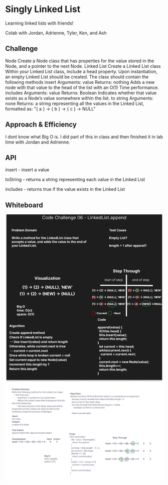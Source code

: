 # Singly Linked List
Learning linked lists with friends!

Colab with Jordan, Adrienne, Tyler, Ken, and Ash

## Challenge
Node
Create a Node class that has properties for the value stored in the Node, and a pointer to the next Node.
Linked List
Create a Linked List class
Within your Linked List class, include a head property.
Upon instantiation, an empty Linked List should be created.
The class should contain the following methods
insert
Arguments: value
Returns: nothing
Adds a new node with that value to the head of the list with an O(1) Time performance.
includes
Arguments: value
Returns: Boolean
Indicates whether that value exists as a Node’s value somewhere within the list.
to string
Arguments: none
Returns: a string representing all the values in the Linked List, formatted as:
"{ a } -> { b } -> { c } -> NULL"

## Approach & Efficiency
I dont know what Big O is. I did part of this in class and then finished it in lab time with Jordan and Adrienne.

## API
insert - insert a value

toString - returns a string representing each value in the Linked List

includes - returns true if the value exists in the Linked List

## Whiteboard

![Whiteboard](../assets/challenge-06.png)
![Whiteboard](../assets/challenge7.png)
